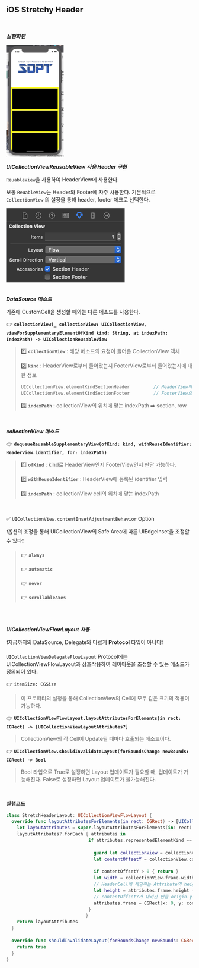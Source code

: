 ## iOS Stretchy Header

<br>

***실행화면***

<img src = '../../images/stretchy.gif' height = '300px'>





***UICollectionViewReusableView 사용 Header 구현***

`ReuableView`을 사용하여 HeaderView에 사용한다.

보통 `ReuableView`는 Header와 Footer에 자주 사용한다. 기본적으로 `CollectionView` 의 설정을 통해 header, footer 체크로 선택한다. 

<img src = '../../images/headerView.png' height = '200px'>

<br>

<br>

***DataSource 메소드***

기존에 CustomCell을 생성할 때와는 다른 메소드를 사용한다.

👉 **`collectionView(_ collectionView: UICollectionView, viewForSupplementaryElementOfKind kind: String, at indexPath: IndexPath) -> UICollectionReusableView`**

> 1️⃣ **`collectionView`** : 해당 메소드의 요청이 들어온 CollectionView 객체
>
> 2️⃣ **`kind`** : HeaderView로부터 들어왔는지 FooterView로부터 들어왔는지에 대한 정보
>
> ```swift
> UICollectionView.elementKindSectionHeader 		// HeaderView의 Kind 정보
> UICollectionView.elementKindSectionFooter			// FooterView으 Kind 정보
> ```
>
> 3️⃣ **`indexPath`** : collectionView의 위치에 맞는 indexPath ➡️ section, row

<br>

***collectionView 메소드***

👉 **`dequeueReusableSupplementaryView(ofKind: kind, withReuseIdentifier: HeaderView.identifier, for: indexPath)`**

> 1️⃣ **`ofKind`** : kind로 HeaderView인지 FooterView인지 판단 가능하다.
>
> 2️⃣ **`withReuseIdentifier`** : HeaderView에 등록된 identifier 입력
>
> 3️⃣ **`indexPath`** : collectionView cell의 위치에 맞는 indexPath

<br>

✅ `UICollectionView.contentInsetAdjustmentBehavior` Option

❗️옵션의 조정을 통해 UICollectionView의 Safe Area에 따른 UIEdgeInset을 조정할 수 있다❗️

> 👉 **`always`** 
>
> 👉 **`automatic`**
>
> 👉 **`never`**
>
> 👉 **`scrollableAxes`** 

<br>

<br>

***UICollectionViewFlowLayout 사용***

❗️지금까지의 DataSource, Delegate와 다르게 **Protocol** 타입이 아니다❗️

`UICollectionViewDelegateFlowLayout` Protocol에는 UICollectionViewFlowLayout과 상호작용하여 레이아웃을 조정할 수 있는 메소드가 정의되어 있다.

👉 `itemSize: CGSize`

> 이 프로퍼티의 설정을 통해 CollectionView의 Cell에 모두 같은 크기의 적용이 가능하다.

👉 **`UICollectionViewFlowLayout.layoutAttributesForElements(in rect: CGRect) -> [UICollectionViewLayoutAttributes?]`**

> CollectionView의 각 Cell이 Update될 때마다 호출되는 메소드이다.

👉 **`UICollectionView.shouldInvalidateLayout(forBoundsChange newBounds: CGRect) -> Bool`**

> Bool 타입으로 True로 설정하면 Layout 업데이트가 필요할 때, 업데이트가 가능해진다. False로 설정하면 Layout 업데이트가 불가능해진다.

<br>

**실행코드**

```swift
class StretchHeaderLayout: UICollectionViewFlowLayout {
  override func layoutAttributesForElements(in rect: CGRect) -> [UICollectionViewLayoutAttributes]? {
    let layoutAttributes = super.layoutAttributesForElements(in: rect)
    layoutAttributes?.forEach { attributes in
                               if attributes.representedElementKind == UICollectionView.elementKindSectionHeader {

                                 guard let collectionView = collectionView else { return }
                                 let contentOffsetY = collectionView.contentOffset.y

                                 if contentOffsetY > 0 { return }
                                 let width = collectionView.frame.width
                                 // HeaderCell에 해당하는 Attribute의 height에 contentOffset이 올라간만큼을 더해준다.
                                 let height = attributes.frame.height - contentOffsetY
                                 // contentOffsetY가 내려간 만큼 origin.y로 옮겨야한다. 이렇게해야 스크롤을 했을 때, 윗 공간이 안뜨게 된다.
                                 attributes.frame = CGRect(x: 0, y: contentOffsetY, width: width, height: height)
                               }
                              }
    return layoutAttributes
  }

  override func shouldInvalidateLayout(forBoundsChange newBounds: CGRect) -> Bool {
    return true
  }
}

```





